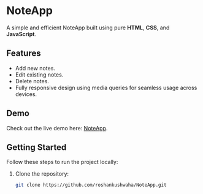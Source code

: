 # NoteApp

A simple and efficient NoteApp built using pure **HTML**, **CSS**, and **JavaScript**.

## Features
- Add new notes.
- Edit existing notes.
- Delete notes.
- Fully responsive design using media queries for seamless usage across devices.

## Demo
Check out the live demo here: [NoteApp](https://roshankushwaha.github.io/NoteApp/).

## Getting Started
Follow these steps to run the project locally:

1. Clone the repository:
   ```bash
   git clone https://github.com/roshankushwaha/NoteApp.git
